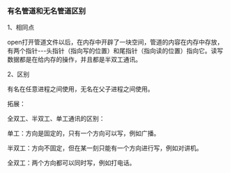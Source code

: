 ### 有名管道和无名管道区别

1、相同点

open打开管道文件以后，在内存中开辟了一块空间，管道的内容在内存中存放，有两个指针---头指针（指向写的位置）和尾指针（指向读的位置）指向它。读写数据都是在给内存的操作，并且都是半双工通讯。

2、区别

有名在任意进程之间使用，无名在父子进程之间使用。

拓展：

全双工、半双工、单工通讯的区别：

单工：方向是固定的，只有一个方向可以写，例如广播。

半双工：方向不固定，但在某一刻只能有一个方向进行写，例如对讲机。

全双工：两个方向都可以同时写，例如打电话。